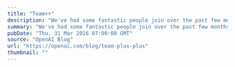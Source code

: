 ```yaml
---
title: "Team++"
description: "We've had some fantastic people join over the past few months (and we're still hiring). Welcome, everyone!"
summary: "We've had some fantastic people join over the past few months (and we're still hiring). Welcome, everyone!"
pubDate: "Thu, 31 Mar 2016 07:00:00 GMT"
source: "OpenAI Blog"
url: "https://openai.com/blog/team-plus-plus"
thumbnail: ""
---
```



